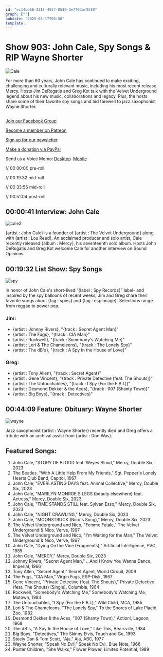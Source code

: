 ```yaml
---
id: "ec14ce66-231f-4057-8510-3e7703ac9580"
graph: [""]
pubdate: "2023-03-17T00:00"
template: 
---
```






# Show 903: John Cale, Spy Songs & RIP Wayne Shorter

![Cale](https://static.soundopinions.org/images/2023/john-cale-photo-credit-marlene-marino.jpeg)

For more than 60 years, John Cale has continued to make exciting, challenging and culturally relevant music, including his most recent release, Mercy. Hosts Jim DeRogatis and Greg Kot talk with the Velvet Underground legend about his new music, collaborations and legacy. Plus, the hosts share some of their favorite spy songs and bid farewell to jazz saxophonist Wayne Shorter.



## 

[Join our Facebook Group](https://bit.ly/3sivr9T)

[Become a member on Patreon](https://bit.ly/3slWZvc)

[Sign up for our newsletter](https://bit.ly/3eEvRnG)

[Make a donation via PayPal](https://bit.ly/3dmt9lU)

Send us a Voice Memo: [Desktop](bit.ly/2RyD5Ah)  [Mobile](sayhi.chat/soundops)

// 00:00:00 pre-roll

// 00:19:32 mid-roll

// 00:33:55 mid-roll

// 00:51:04 post-roll



## 00:00:41 Interview: John Cale

![cale2](https://static.soundopinions.org/images/2023/john-cale-03-pc-madeline-mcmanus.jpeg)

{artist : John Cale} is a founder of {artist : The Velvet Underground} along with {artist : Lou Reed}. An acclaimed producer and solo artist, Cale recently released {album : Mercy}, his seventeenth solo album. Hosts John DeRogatis and Greg Kot welcome Cale for another interview on Sound Opinions.



## 00:19:32 List Show: Spy Songs

![spy](https://static.soundopinions.org/images/2023/spy.png)

In honor of John Cale's short-lived “{label : Spy Records}” label- and inspired by the spy balloons of recent weeks, Jim and Greg share their favorite songs about {tag : spies} and {tag : espionage}. Selections range from reggae to power pop.


### Jim:

- {artist : Johnny Rivers}, "{track : Secret Agent Man}"
- {artist : The Fugs}, "{track : CIA Man}"
- {artist : Rockwell}, "{track : Somebody's Watching Me}"
- {artist : Lori & The Chameleons}, "{track : The Lonely Spy}"
- {artist : The dB's}, "{track : A Spy In the House of Love}"


### Greg:

- {artist : Tony Allen}, "{track : Secret Agent}"
- {artist : Gene Vincent}, "{track : Private Detective (feat. The Shouts)}"
- {artist : The Untouchables}, "{track : I Spy (For the F.B.I.)}"
- {artist : Desmond Dekker & the Aces}, "{track : 007 (Shanty Town)}"
- {artist : Big Boys}, "{track : Detectives}"



## 00:44:09 Feature: Obituary: Wayne Shorter

![wayne](https://static.soundopinions.org/images/2023/wayne.jpeg)

Jazz saxophonist {artist : Wayne Shorter} recently died and Greg offers a tribute with an archival assist from {artist : Don Was}.



## Featured Songs:

1. John Cale, "STORY OF BLOOD feat. Weyes Blood," Mercy, Double Six, 2023
2. The Beatles, "With A Little Help From My Friends," Sgt. Pepper's Lonely Hearts Club Band, Capitol, 1967
3. John Cale, "EVERLASTING DAYS feat. Animal Collective," Mercy, Double Six, 2023
4. John Cale, "MARILYN MONROE'S LEGS (beauty elsewhere) feat. Actress," Mercy, Double Six, 2023
5. John Cale, "TIME STANDS STILL feat. Sylvan Esso," Mercy, Double Six, 2023
6. John Cale, "NIGHT CRAWLING," Mercy, Double Six, 2023
7. John Cale, "MOONSTRUCK (Nico's Song)," Mercy, Double Six, 2023
8. The Velvet Underground and Nico, "Femme Fatale," The Velvet Underground & Nico, Verve, 1967
9. The Velvet Underground and Nico, "I'm Waiting for the Man," The Velvet Underground & Nico, Verve, 1967
10. John Cale, "Dying On the Vine (Fragments)," Artificial Intelligence, PVC, 1985
11. John Cale, "MERCY," Mercy, Double Six, 2023
12. Johnny Rivers, "Secret Agent Man," ...And I Know You Wanna Dance, Imperial, 1966
13. Tony Allen, "Secret Agent," Secret Agent, World Circuit, 2009
14. The Fugs, "CIA Man," Virgin Fugs, ESP-Disk, 1967
15. Gene Vincent, "Private Detective (feat. The Shouts)," Private Detective (feat. The Shouts) (Single), Columbia, 1964
16. Rockwell, "Somebody's Watching Me," Somebody's Watching Me, Motown, 1984
17. The Untouchables, "I Spy (For the F.B.I.)," Wild Child, MCA, 1985
18. Lori & The Chameleons, "The Lonely Spy," To the Shores of Lake Placid, Zoo, 1982
19. Desmond Dekker & the Aces, "007 (Shanty Town)," Action!, Lagoon, 1968
20. The dB's, "A Spy In the House of Love," Like This, Bearsville, 1984
21. Big Boys, "Detectives," The Skinny Elvis, Touch and Go, 1993
22. Steely Dan & Tom Scott, "Aja," Aja, ABC, 1977
23. Wayne Shorter, "Speak No Evil," Speak No Evil, Blue Note, 1966
24. Poster Children, "She Walks," Flower Plower, Limited Potential, 1989